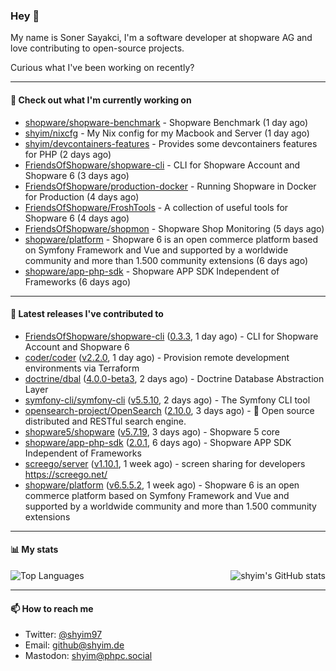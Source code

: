 ### Hey 👋

My name is Soner Sayakci, I'm a software developer at shopware AG and love contributing to open-source projects.

Curious what I've been working on recently?

---

#### 👷 Check out what I'm currently working on

- [shopware/shopware-benchmark](https://github.com/shopware/shopware-benchmark) - Shopware Benchmark (1 day ago)
- [shyim/nixcfg](https://github.com/shyim/nixcfg) - My Nix config for my Macbook and Server (1 day ago)
- [shyim/devcontainers-features](https://github.com/shyim/devcontainers-features) - Provides some devcontainers features for PHP (2 days ago)
- [FriendsOfShopware/shopware-cli](https://github.com/FriendsOfShopware/shopware-cli) - CLI for Shopware Account and Shopware 6 (3 days ago)
- [FriendsOfShopware/production-docker](https://github.com/FriendsOfShopware/production-docker) - Running Shopware in Docker for Production (4 days ago)
- [FriendsOfShopware/FroshTools](https://github.com/FriendsOfShopware/FroshTools) - A collection of useful tools for Shopware 6 (4 days ago)
- [FriendsOfShopware/shopmon](https://github.com/FriendsOfShopware/shopmon) - Shopware Shop Monitoring (5 days ago)
- [shopware/platform](https://github.com/shopware/platform) - Shopware 6 is an open commerce platform based on Symfony Framework and Vue and supported by a worldwide community and more than 1.500 community extensions (6 days ago)
- [shopware/app-php-sdk](https://github.com/shopware/app-php-sdk) - Shopware APP SDK Independent of Frameworks (6 days ago)

---

#### 🔭 Latest releases I've contributed to

- [FriendsOfShopware/shopware-cli](https://github.com/FriendsOfShopware/shopware-cli) ([0.3.3](https://github.com/FriendsOfShopware/shopware-cli/releases/tag/0.3.3), 1 day ago) - CLI for Shopware Account and Shopware 6
- [coder/coder](https://github.com/coder/coder) ([v2.2.0](https://github.com/coder/coder/releases/tag/v2.2.0), 1 day ago) - Provision remote development environments via Terraform
- [doctrine/dbal](https://github.com/doctrine/dbal) ([4.0.0-beta3](https://github.com/doctrine/dbal/releases/tag/4.0.0-beta3), 2 days ago) - Doctrine Database Abstraction Layer
- [symfony-cli/symfony-cli](https://github.com/symfony-cli/symfony-cli) ([v5.5.10](https://github.com/symfony-cli/symfony-cli/releases/tag/v5.5.10), 2 days ago) - The Symfony CLI tool
- [opensearch-project/OpenSearch](https://github.com/opensearch-project/OpenSearch) ([2.10.0](https://github.com/opensearch-project/OpenSearch/releases/tag/2.10.0), 3 days ago) - 🔎 Open source distributed and RESTful search engine.
- [shopware5/shopware](https://github.com/shopware5/shopware) ([v5.7.19](https://github.com/shopware5/shopware/releases/tag/v5.7.19), 3 days ago) - Shopware 5 core
- [shopware/app-php-sdk](https://github.com/shopware/app-php-sdk) ([2.0.1](https://github.com/shopware/app-php-sdk/releases/tag/2.0.1), 6 days ago) - Shopware APP SDK Independent of Frameworks
- [screego/server](https://github.com/screego/server) ([v1.10.1](https://github.com/screego/server/releases/tag/v1.10.1), 1 week ago) - screen sharing for developers https://screego.net/
- [shopware/platform](https://github.com/shopware/platform) ([v6.5.5.2](https://github.com/shopware/platform/releases/tag/v6.5.5.2), 1 week ago) - Shopware 6 is an open commerce platform based on Symfony Framework and Vue and supported by a worldwide community and more than 1.500 community extensions

---

#### 📊 My stats

<img align="right" alt="shyim's GitHub stats" src="https://github-readme-stats.vercel.app/api?username=shyim&count_private=1&show_icons=true&" />

![Top Languages](https://github-readme-stats.vercel.app/api/top-langs/?username=shyim)

---

#### 📫 How to reach me

- Twitter: [@shyim97](https://twitter.com/shyim97)
- Email: [github@shyim.de](mailto://github@shyim.de)
- Mastodon: <a rel="me" href="https://phpc.social/@shyim">shyim@phpc.social</a>
